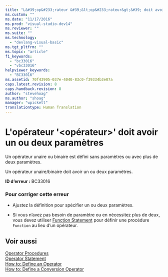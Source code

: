 ```yaml
---
title: "L&#39;op&#233;rateur &#39;&lt;op&#233;rateur&gt;&#39; doit avoir un ou deux param&#232;tres | Microsoft Docs"
ms.custom: ""
ms.date: "11/17/2016"
ms.prod: "visual-studio-dev14"
ms.reviewer: ""
ms.suite: ""
ms.technology: 
  - "devlang-visual-basic"
ms.tgt_pltfrm: ""
ms.topic: "article"
f1_keywords: 
  - "bc33016"
  - "vbc33016"
helpviewer_keywords: 
  - "BC33016"
ms.assetid: 70f43905-037e-4040-83c0-f39334b3e07a
caps.latest.revision: 8
caps.handback.revision: 8
author: "stevehoag"
ms.author: "shoag"
manager: "wpickett"
translationtype: Human Translation
---
```

# L&#39;op&#233;rateur &#39;&lt;op&#233;rateur&gt;&#39; doit avoir un ou deux param&#232;tres
Un opérateur unaire ou binaire est défini sans paramètres ou avec plus de deux paramètres.  
  
 Un opérateur unaire\/binaire doit avoir un ou deux paramètres.  
  
 **ID d’erreur :** BC33016  
  
### Pour corriger cette erreur  
  
-   Ajustez la définition pour spécifier un ou deux paramètres.  
  
-   Si vous n’avez pas besoin de paramètre ou en nécessitez plus de deux, vous devez utiliser [Function Statement](../../visual-basic/language-reference/statements/function-statement.md) pour définir une procédure `Function` au lieu d’un opérateur.  
  
## Voir aussi  
 [Operator Procedures](../../visual-basic/programming-guide/language-features/procedures/operator-procedures.md)   
 [Operator Statement](../../visual-basic/language-reference/statements/operator-statement.md)   
 [How to: Define an Operator](../../visual-basic/programming-guide/language-features/procedures/how-to-define-an-operator.md)   
 [How to: Define a Conversion Operator](../../visual-basic/programming-guide/language-features/procedures/how-to-define-a-conversion-operator.md)